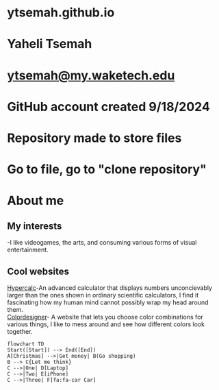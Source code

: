 # ytsemah.github.io
# Yaheli Tsemah
# ytsemah@my.waketech.edu
# GitHub account created 9/18/2024
# Repository made to store files
# Go to file, go to "clone repository"

# About me
## My interests
-I like videogames, the arts, and consuming various forms of visual entertainment.
## Cool websites
[Hypercalc](https://www.mrob.com/pub/comp/hypercalc/hypercalc-javascript.html)-An advanced calculator that displays numbers unconcievably larger than the ones shown in ordinary scientific calculators, I find it fascinating how my human mind cannot possibly wrap my head around them.  
[Colordesigner](https://colordesigner.io/)- A website that lets you choose color combinations for various things, I like to mess around and see how different colors look together.

```mermaid
flowchart TD
Start([Start]) --> End([End])
A[Christmas] -->|Get money| B(Go shopping)
B --> C{Let me think}
C -->|One| D[Laptop]
C -->|Two| E[iPhone]
C -->|Three| F[fa:fa-car Car]

```

